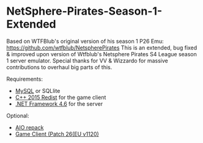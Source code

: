 # NetSphere-Pirates-Season-1-Extended
Based on WTFBlub's original version of his season 1 P26 Emu: https://github.com/wtfblub/NetspherePirates
This is an extended, bug fixed &amp; improved upon version of Wtfblub's Netsphere Pirates S4 League season 1 server emulator. 
Special thanks for VV & Wizzardo for massive contributions to overhaul big parts of this. 

Requirements: 
* [MySQL](https://www.mysql.com/) or SQLlite
* [C++ 2015 Redist](https://www.microsoft.com/en-us/download/details.aspx?id=48145) for the game client
* [.NET Framework 4.6](https://www.microsoft.com/en-us/download/details.aspx?id=48130) for the server

Optional:
* [AIO repack](https://github.com/abbodi1406/vcredist)
* [Game Client (Patch 26(EU v1120)](https://archive.org/download/s4lgameclientarchives/S4%20League%20Game%20Client%20Archive/%28MAIN%29%20Season%201%20-%20Patch%2026%28EU%20v1120%29/FumbiClient.7z)
